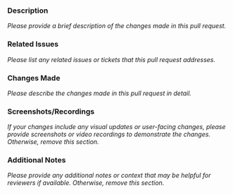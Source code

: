### Description

_Please provide a brief description of the changes made in this pull request._

### Related Issues

_Please list any related issues or tickets that this pull request addresses._

### Changes Made

_Please describe the changes made in this pull request in detail._

### Screenshots/Recordings

_If your changes include any visual updates or user-facing changes, please provide screenshots or video recordings to demonstrate the changes. Otherwise, remove this section._

### Additional Notes

_Please provide any additional notes or context that may be helpful for reviewers if available. Otherwise, remove this section._
